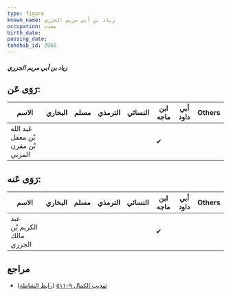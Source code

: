 ```yaml
---
type: figure
known_name: زياد بن أَبي مريم الجزري
occupation: محدث
birth_date:
passing_date:
tahdhib_id: 2068
---
```

##### زياد بن أبي مريم الجزري

## رَوَى عَن:
| الاسم                              | البخاري | مسلم | الترمذي | النسائي | ابن ماجه | أبي داود | Others |
| ---------------------------------- | ------- | ---- | ------- | ------- | -------- | -------- | ------ |
| عَبد الله بْن معقل بْن مقرن المزني |         |      |         |         | ✔        |          |        |
## رَوَى عَنه:
| الاسم                      | البخاري | مسلم | الترمذي | النسائي | ابن ماجه | أبي داود | Others |
| -------------------------- | ------- | ---- | ------- | ------- | -------- | -------- | ------ |
| عبد الكريم بْن مالك الجزري |         |      |         |         | ✔        |          |        |
## مراجع
- [تهذيب الكمال ٩-٥١١](obsidian://open?vault=Tahdhib-al-Kamal&file=Figures/٢٠٦٨-زياد%20بن%20أبي%20مريم%20الجزري) ([رابط الشاملة](https://shamela.ws/book/3722/4751))